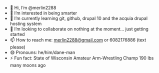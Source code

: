 - 👋 Hi, I’m @merlin2288
- 👀 I’m interested in being smarter
- 🌱 I’m currently learning git, github, drupal 10 and the acquia drupal hosting system
- 💞️ I’m looking to collaborate on nothing at the moment... just getting started
- 📫 How to reach me: merlin2288@gmail.com or 6082176886 (text please)
- 😄 Pronouns: he/him/dane-man
- ⚡ Fun fact: State of Wisconsin Amateur Arm-Wrestling Champ 190 lbs many moons ago

<!---
merlin2288/merlin2288 is a ✨ special ✨ repository because its `README.md` (this file) appears on your GitHub profile.
You can click the Preview link to take a look at your changes.
--->
